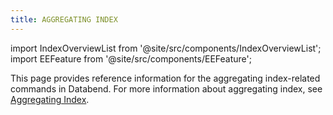 ```yaml
---
title: AGGREGATING INDEX
---
```

import IndexOverviewList from '@site/src/components/IndexOverviewList';
import EEFeature from '@site/src/components/EEFeature';

<EEFeature featureName='AGGREGATING INDEX'/>

This page provides reference information for the aggregating index-related commands in Databend. For more information about aggregating index, see [Aggregating Index](/guides/performance/aggregating-index).

<IndexOverviewList />